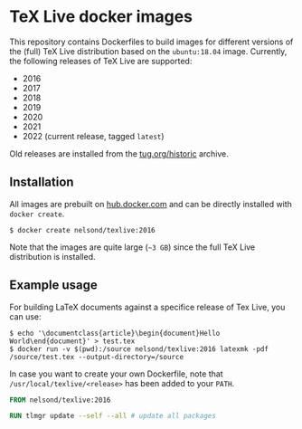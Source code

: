 # TeX Live docker images

This repository contains Dockerfiles to build images for different
versions of the (full) TeX Live distribution based on the `ubuntu:18.04`
image. Currently, the following releases of TeX Live are supported:

* 2016
* 2017
* 2018
* 2019
* 2020
* 2021
* 2022 (current release, tagged `latest`)

Old releases are installed from the [tug.org/historic](https://www.tug.org/historic/) archive.

## Installation

All images are prebuilt on [hub.docker.com](https://cloud.docker.com/repository/docker/nelsond/texlive) and can be directly installed with `docker create`.

```shell
$ docker create nelsond/texlive:2016
```

Note that the images are quite large (`~3 GB`) since the full TeX Live
distribution is installed.

## Example usage

For building LaTeX documents against a specifice release of Tex
Live, you can use:

```shell
$ echo '\documentclass{article}\begin{document}Hello World\end{document}' > test.tex
$ docker run -v $(pwd):/source nelsond/texlive:2016 latexmk -pdf /source/test.tex --output-directory=/source
```

In case you want to create your own Dockerfile, note that
`/usr/local/texlive/<release>` has been added to your `PATH`.

```Dockerfile
FROM nelsond/texlive:2016

RUN tlmgr update --self --all # update all packages
```
